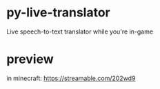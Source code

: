 
# py-live-translator

Live speech-to-text translator while you're in-game

# preview 

in minecraft:
https://streamable.com/202wd9

